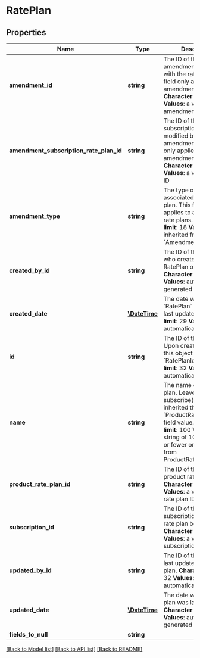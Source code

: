 # RatePlan

## Properties
Name | Type | Description | Notes
------------ | ------------- | ------------- | -------------
**amendment_id** | **string** | The ID of the amendment associated with the rate plan. This field only applies to amendment rate plans. **Character limit**: 32 **Values**: a valid amendment ID | [optional] 
**amendment_subscription_rate_plan_id** | **string** | The ID of the subscription rate plan modified by the amendment. This field only applies to amendment rate plans. **Character limit**: 32 **Values**: a valid rate plan ID | [optional] 
**amendment_type** | **string** | The type of amendment associated with the rate plan. This field only applies to amendment rate plans. **Character limit**: 18 **Values**: inherited from &#x60;Amendment.Type&#x60; | [optional] 
**created_by_id** | **string** | The ID of the Zuora user who created the RatePlan object. **Character limit**: 32 **Values**: automatically generated | [optional] 
**created_date** | [**\DateTime**](\DateTime.md) | The date when the &#x60;RatePlan&#x60; object was last updated. **Character limit**: 29 **Values**: automatically generated | [optional] 
**id** | **string** | The ID of this object. Upon creation, the ID of this object is &#x60;RatePlanId&#x60;. **Character limit**: 32 **Values**: automatically generated | [optional] 
**name** | **string** | The name of the rate plan. Leave this null in a subscribe() call to to inherited the &#x60;ProductRatePlan.Name&#x60; field value. **Character limit**: 100 **Values**: a string of 100 characters or fewer or inherited from ProductRatePlan.Name | [optional] 
**product_rate_plan_id** | **string** | The ID of the associated product rate plan. **Character limit**: 32 **Values**: a valid product rate plan ID | [optional] 
**subscription_id** | **string** | The ID of the subscription that the rate plan belongs to. **Character limit**: 32 **Values**: a valid subscription ID | [optional] 
**updated_by_id** | **string** | The ID of the user who last updated the rate plan. **Character limit**: 32 **Values**: automatically generated | [optional] 
**updated_date** | [**\DateTime**](\DateTime.md) | The date when the rate plan was last updated. **Character limit**: 29 **Values**: automatically generated | [optional] 
**fields_to_null** | **string** |  | [optional] 

[[Back to Model list]](../README.md#documentation-for-models) [[Back to API list]](../README.md#documentation-for-api-endpoints) [[Back to README]](../README.md)


